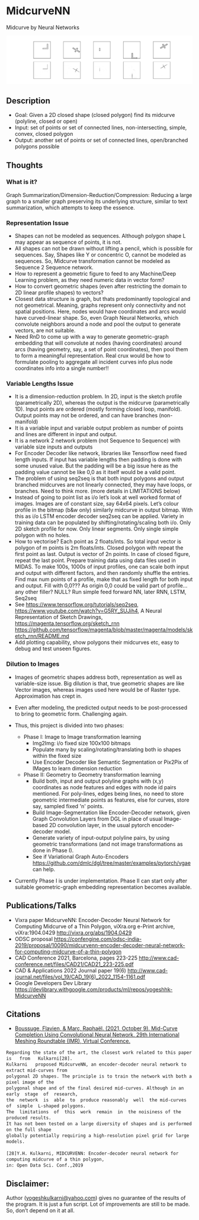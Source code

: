 # MidcurveNN
Midcurve by Neural Networks

![Midcurve](https://github.com/yogeshhk/MidcurveNN/blob/master/TalksPublications/images/IMG-20191008-WA0001.jpg)

<!---
Copyright (C) 2019 Yogesh H Kulkarni

## License
This program is free software; you can redistribute it and/or
modify it under the terms of the GNU General Public License
as published by the Free Software Foundation; either version 2
of the License, or any later version.
-->

## Description
- Goal: Given a 2D closed shape (closed polygon) find its midcurve (polyline, closed or open)
- Input: set of points or set of connected lines, non-intersecting, simple, convex, closed polygon 
- Output: another set of points or set of connected lines, open/branched polygons possible

## Thoughts

### What is it?
Graph Summarization/Dimension-Reduction/Compression: Reducing a large graph to a smaller graph preserving its underlying structure, similar to text summarization, which attempts to keep the essence.

### Representation Issue
- Shapes can not be modeled as sequences. Although polygon shape L may appear as sequence of points, it is not. 
- All shapes can not be drawn without lifting a pencil, which is possible for sequences. Say, Shapes like Y or concentric O, cannot be modeled as sequences. So, Midcurve transformation cannot be modeled as Sequence 2 Sequence network.
- How to represent a geometric figure to feed to any Machine/Deep Learning problem, as they need numeric data in vector form?
- How to convert geometric shapes (even after restricting the domain to 2D linear profile shapes) to vectors?
- Closest data structure is graph, but thats predominantly topological and not geometrical. Meaning, graphs represent only connectivity and not spatial positions. Here, nodes would have coordinates and arcs would have curved-linear shape. So, even Graph Neural Networks, which convolute neighbors around a node and pool the output to generate vectors, are not suitable.
- Need RnD to come up with a way to generate geometric-graph embedding that will convolute at nodes (having coordinates) around arcs (having geometry, say, a set of point coordinates), then pool them to form a meaningful representation. Real crux would be how to formulate pooling to aggregate all incident curves info plus node coordinates info into a single number!!

### Variable Lengths Issue
  - It is a dimension-reduction problem. In 2D, input is the sketch profile (parametrically 2D), whereas the output is the midcurve (parametrically 1D). Input points are ordered (mostly forming closed loop, manifold). Output points may not be ordered, and can have branches (non-manifold)
  - It is a variable input and variable output problem as number of points and lines are different in input and output.
  - It is a network 2 network problem (not Sequence to Sequence) with variable size inputs and outputs
  - For Encoder Decoder like network, libraries like Tensorflow need fixed length inputs. If input has variable lengths then padding is done with some unused value. But the padding will be a big issue here as the padding value cannot be like 0,0 as it itself would be a valid point. 
  - The problem of using seq2seq is that both input polygons and output branched midcurves are not linearly connected, they may have loops, or branches. Need to think more. (more details in LIMITATIONS below)
  - Instead of going to point list as i/o let’s look at well worked format of images. Images are of constant size, say 64x64 pixels. Let’s colour profile in the bitmap (b&w only) similarly midcurve in output bitmap. With this as i/o LSTM encoder decoder seq2seq can be applied. Variety in training data can be populated by shifting/rotating/scaling both i/o. Only 2D sketch profile for now. Only linear segments. Only single simple polygon with no holes.
  - How to vectorise? Each point as 2 floats/ints. So total input vector is polygon of m points is 2m floats/ints. Closed polygon with repeat the first point as last. Output is vector of 2n points. In case of closed figure, repeat the last point. Prepare training data using data files used in MIDAS. To make 100s, 1000s of input profiles, one can scale both input and output with different factors, and then randomly shuffle the entries. Find max num points of a profile, make that as fixed length for both input and output. Fill with 0,0??? As origin 0,0 could be valid part of profile…any other filler? NULL? Run simple feed forward NN, later RNN, LSTM, Seq2seq
  - See https://www.tensorflow.org/tutorials/seq2seq, https://www.youtube.com/watch?v=G5RY_SUJih4, A Neural Representation of Sketch Drawings, https://magenta.tensorflow.org/sketch_rnn  https://github.com/tensorflow/magenta/blob/master/magenta/models/sketch_rnn/README.md 
  - Add plotting capability, show polygons their midcurves etc, easy to debug and test unseen figures.

### Dilution to Images
- Images of geometric shapes address both, representation as well as variable-size issue. Big dilution is that, true geometric shapes are like Vector images, whereas images used here would be of Raster type. Approximation has crept in.
- Even after modeling, the predicted output needs to be post-processed to bring to geometric form. Challenging again.
- Thus, this project is divided into two phases:
	- Phase I: Image to Image transformation learning
		- Img2Img: i/o fixed size 100x100 bitmaps
		- Populate many by scaling/rotating/translating both io shapes within the fixed size
		- Use Encoder Decoder like Semantic Segmentation or Pix2Pix of IMages to learn dimension reduction
	- Phase II: Geometry to Geometry transformation learning
		- Build both, input and output polyline graphs with (x,y) coordinates as node features and edges with node id pairs mentioned. For poly-lines, edges being lines, no need to store geometric intermediate points as features, else for curves, store say, sampled fixed 'n' points.
		- Build Image-Segmentation like Encoder-Decoder network, given Graph Convolution Layers from DGL in place of usual Image-based 2D convolution layer, in the usual pytorch encoder-decoder model.
		- Generate variety of input-output polyline pairs, by using geometric transformations (and not image transformations as done in Phase I).
		- See if Variational Graph Auto-Encoders https://github.com/dmlc/dgl/tree/master/examples/pytorch/vgae can help.

- Currently Phase I is under implementation. Phase II can start only after suitable geometric-graph embedding representation becomes available.


## Publications/Talks
- Vixra paper MidcurveNN: Encoder-Decoder Neural Network for Computing Midcurve of a Thin Polygon, viXra.org e-Print archive, viXra:1904.0429 http://vixra.org/abs/1904.0429 
- ODSC proposal https://confengine.com/odsc-india-2019/proposal/10090/midcurvenn-encoder-decoder-neural-network-for-computing-midcurve-of-a-thin-polygon
- CAD Conference 2021, Barcelona, pages 223-225 http://www.cad-conference.net/files/CAD21/CAD21_223-225.pdf
- CAD & Applications 2022 Journal paper 19(6) http://www.cad-journal.net/files/vol_19/CAD_19(6)_2022_1154-1161.pdf
- Google Developers Dev Library https://devlibrary.withgoogle.com/products/ml/repos/yogeshhk-MidcurveNN

## Citations
- [Boussuge, Flavien, & Marc, Raphaël. (2021, October 9). Mid-Curve Completion Using Convolutional Neural Network. 29th International Meshing Roundtable (IMR), Virtual Conference.](https://doi.org/10.5281/zenodo.5559223)

```
Regarding the state of the art, the closest work related to this paper is   from   Kulkarni[28].   
Kulkarni   proposed MidcurveNN, an encoder-decoder neural network to extract mid-curves from 
polygonal 2D shapes. The principle is to train the network with both a pixel image of the 
polygonal shape and of the final desired mid-curves. Although in an early  stage  of  research,  
the  network  is  able  to  produce reasonably  well  the mid-curves  of  simple  L-shaped polygons.  
The  limitations  of  this  work  remain  in  the noisiness of the produced results. 
It has not been tested on a large diversity of shapes and is performed on the full shape 
globally potentially requiring a high-resolution pixel grid for large models.

[28]Y.H. Kulkarni, MIDCURVENN: Encoder-decoder neural network for computing midcurve of a thin polygon, 
in: Open Data Sci. Conf.,2019
```


<!-- 

## Prep training data with transformations
- Represent 2D profiles in a file, ideal is vector format like SVG. List of points/lines/curves.
- Once one shape is available, both input as well as output midcurve should go through transformations like translation, rotation, scaling, mirror, etc.
- This should be done programmatic-ally to generate huge number of input-output pairs.
- Initial polygon profile data should be from PhD .data fies, having similar scheme for closed and open loops
- Using these .dat files generate vagarious bitmap 100x100 images programmatic-ally, both for input profile as well as midcurve profile. DrawSVG library can be used to rasterize the vector images
- Manually: Plot the points of profile and/or midcurve in Excel as scatter line plot. Remove all background grid legends, etc. Copy and paste as image in Powerpoint. Resize it.
- DrawSVG method is preferred as it puts lots of blank space around the object, which is needed in case of transformations.

## Implementation Notes:
- Keras (TBD: Moving from independant Keras to Tensorflow.Keras, so wait for update here)
	- DON’T Conda install -c conda-forge keras DIRECTLY
	- Keras installation cribbed that tensorflow is not present
	- Reinstalled tensorflow by pip – U
	- Got error saying not able to load tensorflow. Looking at https://github.com/ContinuumIO/anaconda-issues/issues/10034 installing conda install vs2013_runtime
	- Go to Anaconda prompt and follow https://medium.com/@margaretmz/anaconda-jupyter-notebook-tensorflow-and-keras-b91f381405f8
	- If you get QT error for matplotlib, use “import matplotlib;matplotlib.use('TKAgg')”
	- Using https://blog.keras.io/building-autoencoders-in-keras.html to have a base code
	
- Pix2Pix
	- Github Keras-GAN code https://github.com/eriklindernoren/Keras-GAN/tree/master/pix2pix
	- Same Keras-GAN code in notebook format https://www.kaggle.com/vikramtiwari/pix-2-pix-model-using-tensorflow-and-keras/notebook
	- Google Colab based code (different from Keras-GAN) https://colab.research.google.com/github/tensorflow/docs/blob/master/site/en/r2/tutorials/generative/pix2pix.ipynb

## Why Pix2Pix may not be good
- In midcurveNN problem, both input and output are black and white images with with pixel width. 
- For given input image, exact and only one possible output is there. No other output would be correct.
- So, Loss function of such learning systems would be exact and can be specified by simple distance formulas like L1, L2, etc.
- Simple/Dense/CNN based Encoder Decoder have exact loss function.
- In case of GANs, like conditional GAN or Pix2Pix, the purpose of Discriminator is actually to learn the Cost Function itself. (Ref: Phillip pod cast video regarding Pix2Pix). There "goodness" of the output is learnt in the Cost Function, and not the Exactness as specified in the examples above.
- Thus, theoretically, GANs are not suitable for MidcurveNN problem. Comments?


## Errors and Solutions
- no library called "libcairo-2" was found
  https://stackoverflow.com/questions/28211418/python-oserror-cannot-load-library-libcairo-so-2
  Install GTK 3 runtime https://github.com/tschoonj/GTK-for-Windows-Runtime-Environment-Installer and add to path
- Failed to create a directory: models/autoencoder_model.pkl\variables; No such file or directory
  use a forward slash with the checkpoint directory or os.paths.join("models","modelname")
- If using Keras pass *_constraint arguments to layers.
- Cuda lib error, https://www.joe0.com/2019/10/19/how-resolve-tensorflow-2-0-error-could-not-load-dynamic-library-cudart64_100-dll-dlerror-cudart64_100-dll-not-found/

## Pending
- Network 2 Network Encode Decoder (not graph, as graph is topological-connectivity based, and not spatial)
- Different sizes of input and output
- Closed->closed/open, Manifold->Manifold/Non-manifold

## Why Me?
- Directly matching MidcurveNN, my PhD topic, own work in image domain, already an own paper, IKIGAI and Specific Knowledge (actually no one else knows!!)
- Favorite Graph algorithms from masters, Data Science (encoder-decoder), need in large graph databases (neo4j) or knowledge graphs
- Pytorch Geometric, Geometric Deep Learning, enormous collaboration-research publications potential.
- MidcurveNN brings geometric view of applying Skeletonization to profile or even solid geometry, into graph data science, real Geometric Deep Learning
 -->
## Disclaimer:
Author (yogeshkulkarni@yahoo.com) gives no guarantee of the results of the program. It is just a fun script. Lot of improvements are still to be made. So, don’t depend on it at all.
	
